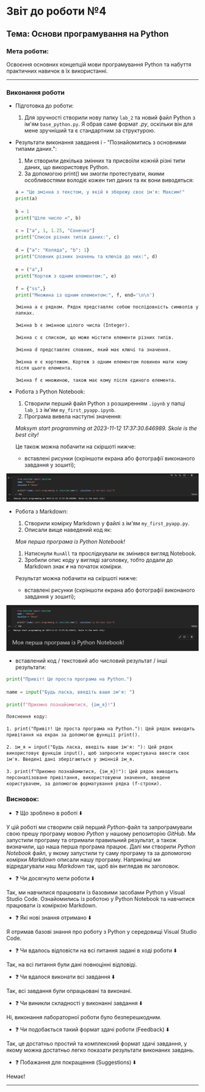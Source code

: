 # Звіт до роботи №4
## Тема: Основи програмування на Python
### Мета роботи: 
Освоєння основних концепцій мови програмування Python та набуття практичних навичок в їх використанні.

---
### Виконання роботи
- Підготовка до роботи:
    1. Для зручності створили нову папку `lab_2` та новий файл Python з ім'ям `base_python.py`. Я обрав саме формат *.py*, оскільки він для мене зручніший та є стандартним за структурою.

- Результати виконання завдання i - "Познайомитись з основними типами даних.":
    
    1. Ми створили декілька змінних та присвоїли кожній різні типи даних, що використовує Python.
    1. За допомогою print() ми змогли протестувати, якими особливостями володіє кожен тип даних та як вони виводяться:

    ```python
    a = "Це змінна з текстом, у якій я збережу своє ім'я: Максим!"
    print(a)
    
    b = 1
    print("Ціле число =", b)

    c = ["a", 1, 1.25, "Сонечко"]
    print("Список різних типів даних:", c)

    d = {"a": "Коляда", "b": 1}
    print("Словник різних значень та ключів до них:", d)

    e = ("a",)
    print("Кортеж з одним елементом:", e)

    f = {"ss",}
    print("Множина із одним елементом:", f, end='\n\n')   
    ```

    ```text
    Змінна a є рядком. Рядок представляє собою послідовність символів у лапках.

    Змінна b є змінною цілого числа (Integer).

    Змінна c є списком, що може містити елементи різних типів.

    Змінна d представляє словник, який має ключі та значення.

    Змінна e є кортежем. Кортеж з одним елементом повинен мати кому після цього елемента.

    Змінна f є множиною, також має кому після єдиного елемента.
    ```

- Робота з Python Notebook:
    1. Створили перший файл Python з розширенням `.ipynb` у папці `lab_1` з ім'ям `my_first_pyapp.ipynb`.
    1. Програма вивела наступні значення:
    
    *Maksym start programming at 2023-11-12 17:37:30.646989. Skole is the best city!*

    Це також можна побачити на скіршоті нижче:

    * вставлені рисунки (скріншоти екрана або фотографії виконаного завдання у зошиті);

![First Programm](../pictures/First_Programm_2.png "Перша програма")

- Робота з Markdown:
    1. Створили комірку Markdown у файлі з ім'ям `my_first_pyapp.py`.
    1. Описали вище наведений код як:
    
    *Моя перша програма із Python Notebook!*

    1. Натиснули `RunAll` та прослідкували як змінився вигляд Notebook.
    1. Зробили опис коду у вигляді заголовку, тобто додали до Markdown знак `#` на початок комірки.

    Результат можна побачити на скіршоті нижче:

    * вставлені рисунки (скріншоти екрана або фотографії виконаного завдання у зошиті);

![First Programm](../pictures/First_Programm_3.png "Перша програма")

- вставлений код / текстовий або числовий результат / інші результати:
```python
print("Привіт! Це проста програма на Python.")

name = input("Будь ласка, введіть ваше ім'я: ")

print(f"Приємно познайомитися, {ім_я}!")
```
```text
Пояснення коду:

1. print("Привіт! Це проста програма на Python."): Цей рядок виводить привітання на екран за допомогою функції print().

2. ім_я = input("Будь ласка, введіть ваше ім'я: "): Цей рядок використовує функцію input(), щоб запросити користувача ввести своє ім'я. Введені дані зберігаються у змінній ім_я.

3. print(f"Приємно познайомитися, {ім_я}!"): Цей рядок виводить персоналізоване привітання, використовуючи значення, введене користувачем, за допомогою форматування рядка (f-строки).
```

### Висновок: 
- :question: Що зроблено в роботі :arrow_down: 

У цій роботі ми створили свій перший *Python*-файл та запрограмували свою прешу програму мовою *Python* у нашому репозиторію *GitHub*. Ми запустили програму та отримали правильний результат, а також визначили, що наша перша програма працює. Далі ми створили *Python Notebook* файл, у якому запустили ту саму програму та за допомогою комірки *Markdown* описали нашу програму. Наприкінці ми відредагували наш *Markdown* так, щоб він виглядав як заголовок.
- :question: Чи досягнуто мети роботи :arrow_down: 

Так, ми навчилися працювати із базовими засобами Python у Visual Studio Code. Ознайомились із роботою у Python Notebook та навчитися працювати із коміркою Markdown.
- :question: Які нові знання отримано :arrow_down:

Я отримав базові знання про роботу з Python у середовищі Visual Studio Code.
- :question: Чи вдалось відповісти на всі питання задані в ході роботи :arrow_down:

Так, на всі питання були дані повноцінні відповіді.
- :question: Чи вдалося виконати всі завдання :arrow_down:

Так, всі завдання були опрацьовані та виконані.
- :question: Чи виникли складності у виконанні завдання :arrow_down:

Ні, виконання лабораторної роботи було безперешкодним.
- :question: Чи подобається такий формат здачі роботи (Feedback) :arrow_down:

Так, це достатньо простий та комплексний формат здачі завдання, у якому можна достатньо легко показати результати виконаних завдань.
- :question: Побажання для покращення (Suggestions) :arrow_down:

Немає!

---